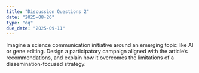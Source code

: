 ```yaml
---
title: "Discussion Questions 2"
date: "2025-08-26"
type: "dq"
due_date: "2025-09-11"
---
```


Imagine a science communication initiative around an emerging topic like AI or gene editing. Design a participatory campaign aligned with the article’s recommendations, and explain how it overcomes the limitations of a dissemination-focused strategy.